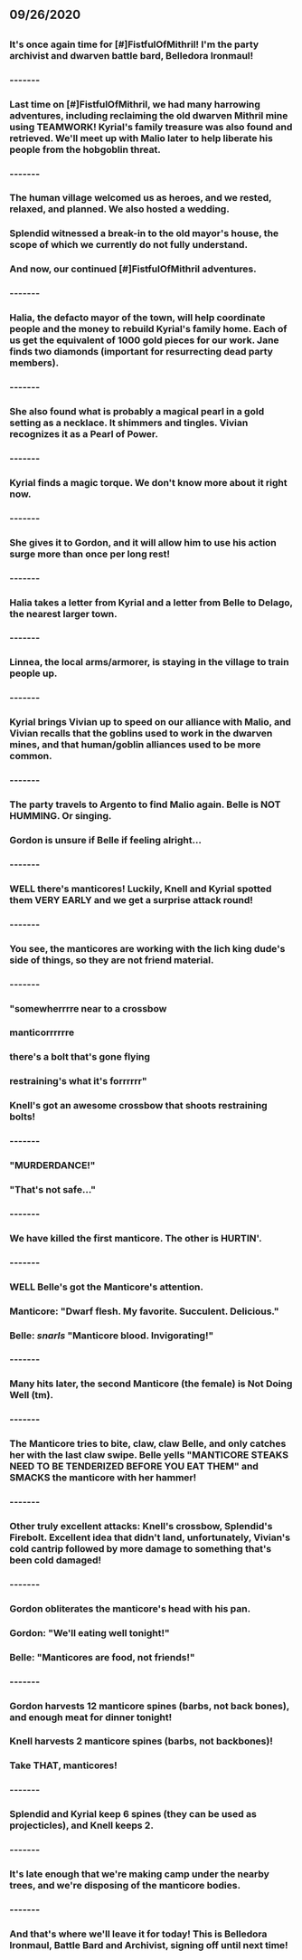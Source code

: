 ## 09/26/2020
## 
### It's once again time for [#]FistfulOfMithril! I'm the party archivist and dwarven battle bard, Belledora Ironmaul!
### 
### -------
### 
### Last time on [#]FistfulOfMithril, we had many harrowing adventures, including reclaiming the old dwarven Mithril mine using TEAMWORK! Kyrial's family treasure was also found and retrieved. We'll meet up with Malio later to help liberate his people from the hobgoblin threat.
### 
### -------
### 
### The human village welcomed us as heroes, and we rested, relaxed, and planned. We also hosted a wedding. 
### 
### Splendid witnessed a break-in to the old mayor's house, the scope of which we currently do not fully understand.
### 
### And now, our continued [#]FistfulOfMithril adventures.
### 
### -------
### 
### Halia, the defacto mayor of the town, will help coordinate people and the money to rebuild Kyrial's family home. Each of us get the equivalent of 1000 gold pieces for our work. Jane finds two diamonds (important for resurrecting dead party members).
### 
### -------
### 
### She also found what is probably a magical pearl in a gold setting as a necklace. It shimmers and tingles. Vivian recognizes it as a Pearl of Power.
### 
### -------
### 
### Kyrial finds a magic torque. We don't know more about it right now. 
### 
### -------
### 
### She gives it to Gordon, and it will allow him to use his action surge more than once per long rest!
### 
### -------
### 
### Halia takes a letter from Kyrial and a letter from Belle to Delago, the nearest larger town.
### 
### -------
### 
### Linnea, the local arms/armorer, is staying in the village to train people up.
### 
### -------
### 
### Kyrial brings Vivian up to speed on our alliance with Malio, and Vivian recalls that the goblins used to work in the dwarven mines, and that human/goblin alliances used to be more common.
### 
### -------
### 
### The party travels to Argento to find Malio again. Belle is NOT HUMMING. Or singing. 
### 
### Gordon is unsure if Belle if feeling alright...
### 
### -------
### 
### WELL there's manticores! Luckily, Knell and Kyrial spotted them VERY EARLY and we get a surprise attack round!
### 
### -------
### 
### You see, the manticores are working with the lich king dude's side of things, so they are not friend material.
### 
### -------
### 
### "somewherrrre near to a crossbow
### manticorrrrrre
### there's a bolt that's gone flying
### restraining's what it's forrrrrr"
### 
### Knell's got an awesome crossbow that shoots restraining bolts!
### 
### -------
### 
### "MURDERDANCE!"
### "That's not safe..."
### 
### -------
### 
### We have killed the first manticore. The other is HURTIN'.
### 
### -------
### 
### WELL Belle's got the Manticore's attention.
### 
### Manticore: "Dwarf flesh. My favorite. Succulent. Delicious."
### 
### Belle: *snarls* "Manticore blood. Invigorating!"
### 
### -------
### 
### Many hits later, the second Manticore (the female) is Not Doing Well (tm).
### 
### -------
### 
### The Manticore tries to bite, claw, claw Belle, and only catches her with the last claw swipe. Belle yells "MANTICORE STEAKS NEED TO BE TENDERIZED BEFORE YOU EAT THEM" and SMACKS the manticore with her hammer!
### 
### -------
### 
### Other truly excellent attacks: Knell's crossbow, Splendid's Firebolt. Excellent idea that didn't land, unfortunately, Vivian's cold cantrip followed by more damage to something that's been cold damaged!
### 
### -------
### 
### Gordon obliterates the manticore's head with his pan.
### Gordon: "We'll eating well tonight!"
### Belle: "Manticores are food, not friends!"
### 
### -------
### 
### Gordon harvests 12 manticore spines (barbs, not back bones), and enough meat for dinner tonight! 
### 
### Knell harvests 2 manticore spines (barbs, not backbones)!
### 
### Take THAT, manticores!
### 
### -------
### 
### Splendid and Kyrial keep 6 spines (they can be used as projecticles), and Knell keeps 2.
### 
### -------
### 
### It's late enough that we're making camp under the nearby trees, and we're disposing of the manticore bodies.
### 
### -------
### 
### And that's where we'll leave it for today! This is Belledora Ironmaul, Battle Bard and Archivist, signing off until next time!
### 
